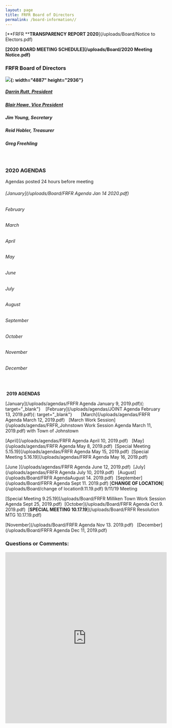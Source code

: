 ```yaml
---
layout: page
title: FRFR Board of Directors
permalink: /board-information//
---
```


[**FRFR&nbsp;****TRANSPARENCY REPORT 2020**](/uploads/Board/Notice to Electors.pdf)

**[2020 BOARD MEETING SCHEDULE](/uploads/Board/2020 Meeting Notice.pdf)**

### **FRFR Board of Directors**

**![](/uploads/board2019-2.jpg){: width="4887" height="2936"}**

##### [Darrin Rutt, President](mailto:drutt@frfr.co?subject=Website%20Inquiry)&nbsp; &nbsp; &nbsp; &nbsp;

##### [Blair Howe, Vice President](mailto:bhowe@frfr.co?subject=Website%20Inquiry)

##### Jim Young, Secretary&nbsp; &nbsp;

##### Reid Hobler, Treasurer&nbsp; &nbsp;

##### Greg Freehling

### &nbsp;

### 2020 AGENDAS

Agendas posted 24 hours before meeting

###### [January](/uploads/Board/FRFR Agenda Jan 14 2020.pdf)

###### February

###### March

###### April

###### May

###### June

###### July

###### August

###### September

###### October

###### November

###### December

&nbsp;

**&nbsp;2019 AGENDAS**

[January](/uploads/agendas/FRFR Agenda January 9, 2019.pdf){: target="_blank"}&nbsp; &nbsp;&nbsp;[February](/uploads/agendas/JOINT Agenda February 13, 2019.pdf){: target="_blank"}&nbsp; &nbsp; &nbsp; &nbsp;[March](/uploads/agendas/FRFR Agenda March 12, 2019.pdf)&nbsp; &nbsp;[March Work Session](/uploads/agendas/FRFR_Johnstown Work Session Agenda March 11, 2019.pdf)&nbsp;with Town of Johnstown

[April](/uploads/agendas/FRFR Agenda April 10, 2019.pdf)&nbsp; &nbsp;[May](/uploads/agendas/FRFR Agenda May 8, 2019.pdf)&nbsp;&nbsp;[Special Meeting 5.15.19](/uploads/agendas/FRFR Agenda May 15, 2019.pdf)&nbsp;&nbsp;[Special Meeting 5.16.19](/uploads/agendas/FRFR Agenda May 16, 2019.pdf)

[June&nbsp;](/uploads/agendas/FRFR Agenda June 12, 2019.pdf)&nbsp;&nbsp;[July](/uploads/agendas/FRFR Agenda July 10, 2019.pdf)&nbsp; &nbsp;[August](/uploads/Board/FRFR AgendaAugust 14. 2019.pdf)&nbsp;&nbsp;[September](/uploads/Board/FRFR Agenda Sept 11. 2019.pdf)&nbsp;[**CHANGE OF LOCATION**](/uploads/Board/change of location9.11.19.pdf)&nbsp;9/11/19 Meeting

[Special Meeting 9.25.19](/uploads/Board/FRFR Milliken Town Work Session Agenda Sept 25, 2019.pdf)&nbsp;&nbsp;[October](/uploads/Board/FRFR Agenda Oct 9. 2019.pdf)&nbsp;&nbsp;[**SPECIAL MEETING 10.17.19**](/uploads/Board/FRFR Resolution MTG 10.17.19.pdf)

[November](/uploads/Board/FRFR Agenda Nov 13. 2019.pdf)&nbsp; &nbsp;[December](/uploads/Board/FRFR Agenda Dec 11, 2019.pdf)

### Questions or Comments:

<div id="wufoo-z6pl7to0reuswt"><iframe title="Embedded Wufoo Form" id="wufooFormz6pl7to0reuswt" class="wufoo-form-container" height="535" allowtransparency="true" frameborder="0" scrolling="no" style="width:100%;border:none" src="https://frfr.wufoo.com/embed/z6pl7to0reuswt/def/embedKey=z6pl7to0reuswt460381&amp;entsource=&amp;referrer=&amp;header=hide">Fill out my Wufoo form!</iframe></div>

<script type="text/javascript">
          var z6pl7to0reuswt;(function(d, t) {
                          var s = d.createElement(t), options = {
                          'userName':'frfr',
                          'formHash':'z6pl7to0reuswt',
                          'autoResize':true,
                          'height':'577',
                          'async':true,
                          'host':'wufoo.com',
                          'header':'hide',
                          'ssl':true};
                          s.src = ('https:' == d.location.protocol ? 'https://' : 'http://') + 'www.wufoo.com/scripts/embed/form.js';
                          s.onload = s.onreadystatechange = function() {
                          var rs = this.readyState; if (rs) if (rs != 'complete') if (rs != 'loaded') return;
                          try { z6pl7to0reuswt = new WufooForm();z6pl7to0reuswt.initialize(options);z6pl7to0reuswt.display(); } catch (e) {}};
                          var scr = d.getElementsByTagName(t)[0], par = scr.parentNode; par.insertBefore(s, scr);
                          })(document, 'script');
        </script>

## &nbsp;

<div class="clearfix stations" itemscope="">&nbsp;</div>

<div class="clearfix stations" itemscope="">&nbsp;</div>

## &nbsp;